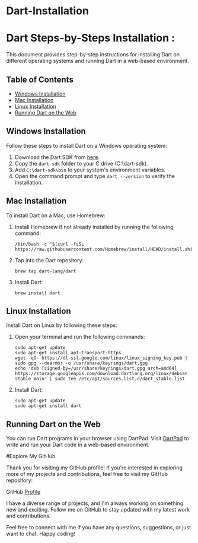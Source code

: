# Dart-Installation

# Dart Steps-by-Steps Installation :

This document provides step-by-step instructions for installing Dart on different operating systems and running Dart in a web-based environment.

## Table of Contents

- [Windows Installation](#windows-installation)
- [Mac Installation](#mac-installation)
- [Linux Installation](#linux-installation)
- [Running Dart on the Web](#running-dart-on-the-web)

## Windows Installation

Follow these steps to install Dart on a Windows operating system:

1. Download the Dart SDK from [here](link-to-download).
2. Copy the `dart-sdk` folder to your C drive (C:\dart-sdk).
3. Add `C:\dart-sdk\bin` to your system's environment variables.
4. Open the command prompt and type `dart --version` to verify the installation.

## Mac Installation

To install Dart on a Mac, use Homebrew:

1. Install Homebrew if not already installed by running the following command:
   ```
   /bin/bash -c "$(curl -fsSL https://raw.githubusercontent.com/Homebrew/install/HEAD/install.sh)"
   ```

2. Tap into the Dart repository:
   ```
   brew tap dart-lang/dart
   ```

3. Install Dart:
   ```
   brew install dart
   ```

## Linux Installation

Install Dart on Linux by following these steps:

1. Open your terminal and run the following commands:

   ```
   sudo apt-get update
   sudo apt-get install apt-transport-https
   wget -qO- https://dl-ssl.google.com/linux/linux_signing_key.pub | sudo gpg --dearmor -o /usr/share/keyrings/dart.gpg
   echo 'deb [signed-by=/usr/share/keyrings/dart.gpg arch=amd64] https://storage.googleapis.com/download.dartlang.org/linux/debian stable main' | sudo tee /etc/apt/sources.list.d/dart_stable.list
   ```

2. Install Dart:

   ```
   sudo apt-get update
   sudo apt-get install dart
   ```

## Running Dart on the Web

You can run Dart programs in your browser using DartPad. Visit [DartPad](https://dartpad.dev/) to write and run your Dart code in a web-based environment.

#Explore My GitHub

Thank you for visiting my GitHub profile! If you're interested in exploring more of my projects and contributions, feel free to visit my GitHub repository:

GitHub [Profile](https://github.com/Divyakumar21202.git)

I have a diverse range of projects, and I'm always working on something new and exciting. Follow me on GitHub to stay updated with my latest work and contributions.

Feel free to connect with me if you have any questions, suggestions, or just want to chat. Happy coding!
